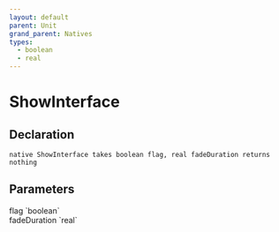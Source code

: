 ```yaml
---
layout: default
parent: Unit
grand_parent: Natives
types:
  - boolean
  - real
---
```


# ShowInterface

## Declaration

```
native ShowInterface takes boolean flag, real fadeDuration returns nothing
```

## Parameters
<dl>
  <dt>flag `boolean`</dt>
  <dd></dd>

  <dt>fadeDuration `real`</dt>
  <dd></dd>
</dl>